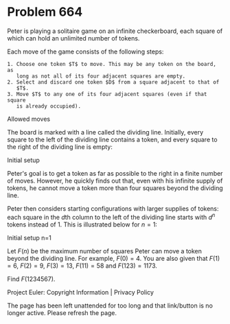 #   Problem 664

   Peter is playing a solitaire game on an infinite checkerboard, each square
   of which can hold an unlimited number of tokens.

   Each move of the game consists of the following steps:

    1. Choose one token $T$ to move. This may be any token on the board, as
       long as not all of its four adjacent squares are empty.
    2. Select and discard one token $D$ from a square adjacent to that of
       $T$.
    3. Move $T$ to any one of its four adjacent squares (even if that square
       is already occupied).
   Allowed moves

   The board is marked with a line called the dividing line. Initially, every
   square to the left of the dividing line contains a token, and every square
   to the right of the dividing line is empty:

   Initial setup

   Peter's goal is to get a token as far as possible to the right in a finite
   number of moves. However, he quickly finds out that, even with his
   infinite supply of tokens, he cannot move a token more than four squares
   beyond the dividing line.

   Peter then considers starting configurations with larger supplies of
   tokens: each square in the $d$th column to the left of the dividing line
   starts with $d^n$ tokens instead of 1. This is illustrated below for
   $n=1$:

   Initial setup n=1

   Let $F(n)$ be the maximum number of squares Peter can move a token beyond
   the dividing line. For example, $F(0)=4$. You are also given that
   $F(1)=6$, $F(2)=9$, $F(3)=13$, $F(11)=58$ and $F(123)=1173$.

   Find $F(1234567)$.

   Project Euler: Copyright Information | Privacy Policy

   The page has been left unattended for too long and that link/button is no
   longer active. Please refresh the page.
